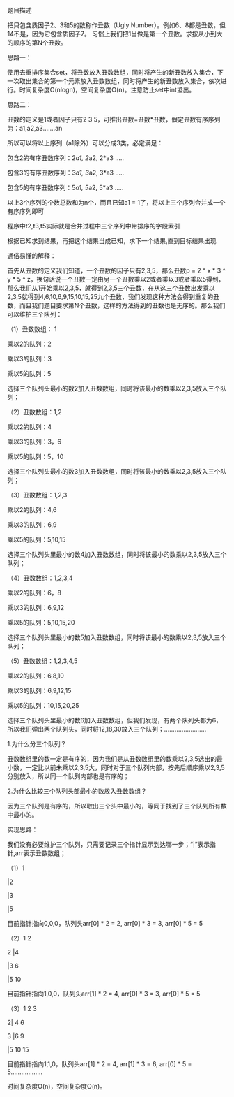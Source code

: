 题目描述

把只包含质因子2、3和5的数称作丑数（Ugly Number）。例如6、8都是丑数，但14不是，因为它包含质因子7。 习惯上我们把1当做是第一个丑数。求按从小到大的顺序的第N个丑数。

思路一：

使用去重排序集合set，将丑数放入丑数数组，同时将产生的新丑数放入集合，下一次取出集合的第一个元素放入丑数数组，同时将产生的新丑数放入集合，依次进行。时间复杂度O(nlogn)，空间复杂度O(n)。注意防止set中int溢出。


思路二：

丑数的定义是1或者因子只有2 3 5，可推出丑数=丑数*丑数，假定丑数有序序列为：a1,a2,a3.......an

所以可以将以上序列（a1除外）可以分成3类，必定满足：

包含2的有序丑数序列：2*a1, 2*a2, 2*a3 .....

包含3的有序丑数序列：3*a1, 3*a2, 3*a3 .....

包含5的有序丑数序列：5*a1, 5*a2, 5*a3 .....

以上3个序列的个数总数和为n个，而且已知a1 = 1了，将以上三个序列合并成一个有序序列即可

程序中t2,t3,t5实际就是合并过程中三个序列中带排序的字段索引

根据已知求到结果，再把这个结果当成已知，求下一个结果,直到目标结果出现


通俗易懂的解释：

首先从丑数的定义我们知道，一个丑数的因子只有2,3,5，那么丑数p = 2 ^ x * 3 ^ y * 5 ^ z，换句话说一个丑数一定由另一个丑数乘以2或者乘以3或者乘以5得到，那么我们从1开始乘以2,3,5，就得到2,3,5三个丑数，在从这三个丑数出发乘以2,3,5就得到4,6,10,6,9,15,10,15,25九个丑数，我们发现这种方法会得到重复的丑数，而且我们题目要求第N个丑数，这样的方法得到的丑数也是无序的。那么我们可以维护三个队列：

（1）丑数数组： 1

乘以2的队列：2

乘以3的队列：3

乘以5的队列：5

选择三个队列头最小的数2加入丑数数组，同时将该最小的数乘以2,3,5放入三个队列；

（2）丑数数组：1,2

乘以2的队列：4

乘以3的队列：3，6

乘以5的队列：5，10

选择三个队列头最小的数3加入丑数数组，同时将该最小的数乘以2,3,5放入三个队列；

（3）丑数数组：1,2,3

乘以2的队列：4,6

乘以3的队列：6,9

乘以5的队列：5,10,15

选择三个队列头里最小的数4加入丑数数组，同时将该最小的数乘以2,3,5放入三个队列；

（4）丑数数组：1,2,3,4

乘以2的队列：6，8

乘以3的队列：6,9,12

乘以5的队列：5,10,15,20

选择三个队列头里最小的数5加入丑数数组，同时将该最小的数乘以2,3,5放入三个队列；

（5）丑数数组：1,2,3,4,5

乘以2的队列：6,8,10

乘以3的队列：6,9,12,15

乘以5的队列：10,15,20,25

选择三个队列头里最小的数6加入丑数数组，但我们发现，有两个队列头都为6，所以我们弹出两个队列头，同时将12,18,30放入三个队列；……………………

1.为什么分三个队列？

丑数数组里的数一定是有序的，因为我们是从丑数数组里的数乘以2,3,5选出的最小数，一定比以前未乘以2,3,5大，同时对于三个队列内部，按先后顺序乘以2,3,5分别放入，所以同一个队列内部也是有序的；

2.为什么比较三个队列头部最小的数放入丑数数组？

因为三个队列是有序的，所以取出三个头中最小的，等同于找到了三个队列所有数中最小的。

实现思路：

我们没有必要维护三个队列，只需要记录三个指针显示到达哪一步；“|”表示指针,arr表示丑数数组；

（1）1

|2

|3

|5

目前指针指向0,0,0，队列头arr[0] * 2 = 2,  arr[0] * 3 = 3,  arr[0] * 5 = 5

（2）1 2

2 |4

|3 6

|5 10

目前指针指向1,0,0，队列头arr[1] * 2 = 4,  arr[0] * 3 = 3, arr[0] * 5 = 5

（3）1 2 3

2| 4 6

3 |6 9

|5 10 15

目前指针指向1,1,0，队列头arr[1] * 2 = 4,  arr[1] * 3 = 6, arr[0] * 5 = 5………………

时间复杂度O(n)，空间复杂度O(n)。
